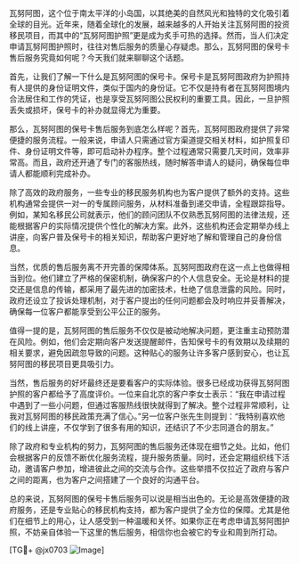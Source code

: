 瓦努阿图，这个位于南太平洋的小岛国，以其绝美的自然风光和独特的文化吸引着全球的目光。近年来，随着全球化的发展，越来越多的人开始关注瓦努阿图的投资移民项目，而其中的“瓦努阿图护照”更是成为炙手可热的选择。然而，当人们决定申请瓦努阿图护照时，往往对售后服务的质量心存疑虑。那么，瓦努阿图的保号卡售后服务究竟如何呢？今天我们就来聊聊这个话题。

首先，让我们了解一下什么是瓦努阿图的保号卡。保号卡是瓦努阿图政府为护照持有人提供的身份证明文件，类似于国内的身份证。它不仅是持有者在瓦努阿图境内合法居住和工作的凭证，也是享受瓦努阿图公民权利的重要工具。因此，一旦护照丢失或损坏，保号卡的补办就显得尤为重要。

那么，瓦努阿图的保号卡售后服务到底怎么样呢？首先，瓦努阿图政府提供了非常便捷的服务流程。一般来说，申请人只需通过官方渠道提交相关材料，如护照复印件、身份证明文件等，即可启动补办程序。整个过程通常只需要几天时间，效率非常高。而且，政府还开通了专门的客服热线，随时解答申请人的疑问，确保每位申请人都能顺利完成补办。

除了高效的政府服务，一些专业的移民服务机构也为客户提供了额外的支持。这些机构通常会提供一对一的专属顾问服务，从材料准备到递交申请，全程跟踪指导。例如，某知名移民公司就表示，他们的顾问团队不仅熟悉瓦努阿图的法律法规，还能根据客户的实际情况提供个性化的解决方案。此外，这些机构还会定期举办线上讲座，向客户普及保号卡的相关知识，帮助客户更好地了解和管理自己的身份信息。

当然，优质的售后服务离不开完善的保障体系。瓦努阿图政府在这一点上也做得相当到位。他们建立了严格的保密机制，确保客户的个人信息安全。无论是材料的提交还是信息的传输，都采用了最先进的加密技术，杜绝了信息泄露的风险。同时，政府还设立了投诉处理机制，对于客户提出的任何问题都会及时响应并妥善解决，确保每一位客户都能享受到公平公正的服务。

值得一提的是，瓦努阿图的售后服务不仅仅是被动地解决问题，更注重主动预防潜在风险。例如，他们会定期向客户发送提醒邮件，告知保号卡的有效期以及续期的相关要求，避免因疏忽导致的问题。这种贴心的服务让许多客户感到安心，也让瓦努阿图的移民项目更具吸引力。

当然，售后服务的好坏最终还是要看客户的实际体验。很多已经成功获得瓦努阿图护照的客户都给予了高度评价。一位来自北京的客户李女士表示：“我在申请过程中遇到了一些小问题，但通过客服热线很快就得到了解决。整个过程非常顺利，让我对瓦努阿图的移民政策充满了信心。”另一位客户张先生则提到：“我特别喜欢他们的线上讲座，不仅学到了很多有用的知识，还结识了不少志同道合的朋友。”

除了政府和专业机构的努力，瓦努阿图的售后服务还体现在细节之处。比如，他们会根据客户的反馈不断优化服务流程，提升服务质量。同时，还会定期组织线下活动，邀请客户参加，增进彼此之间的交流与合作。这些举措不仅拉近了政府与客户之间的距离，也为客户之间搭建了一个良好的沟通平台。

总的来说，瓦努阿图的保号卡售后服务可以说是相当出色的。无论是高效便捷的政府服务，还是专业贴心的移民机构支持，都为客户提供了全方位的保障。尤其是他们在细节上的用心，让人感受到一种温暖和关怀。如果你正在考虑申请瓦努阿图护照，不妨亲自体验一下这里的售后服务，相信你也会被它的专业和周到所打动。

[TG💪+ @jx0703 ![Image](https://github.com/user-attachments/assets/dbca1d08-cadb-493c-b0ec-ad6f7a83f270)]